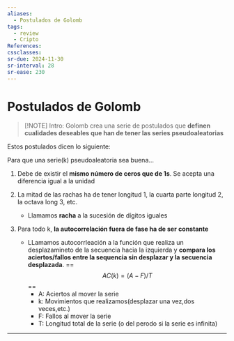 ```yaml
---
aliases:
  - Postulados de Golomb
tags:
  - review
  - Cripto
References: 
cssclasses:
sr-due: 2024-11-30
sr-interval: 28
sr-ease: 230
---
```

# Postulados de Golomb

> [!NOTE] Intro: 
> Golomb crea una serie de postulados que **definen cualidades deseables que han de tener las series pseudoaleatorias**
> 

Estos postulados dicen lo siguiente: 

Para que una serie(k) pseudoaleatoria sea buena…

1. Debe de existir el **mismo número de ceros que de 1s**. Se acepta una diferencia igual a la unidad

2. La mitad de las rachas ha de tener longitud 1, la cuarta parte longitud 2, la octava long 3, etc.
   + Llamamos **racha** a la sucesión de dígitos iguales

3. Para todo k, **la autocorrelación fuera de fase ha de ser** **constante**
   + LLamamos autocorrleación a la función que realiza un desplazamineto de la secuencia hacia la izquierda y **compara los aciertos/fallos entre la sequencia sin desplazar y la secuencia desplazada**.
     ==$$AC(k) = (A-F) / T$$==
     + A: Aciertos al mover la serie
     + k: Movimientos que realizamos(desplazar una vez,dos veces,etc.)
     + F: Fallos al mover la serie
     + T: Longitud total de la serie (o del perodo si la serie es infinita)



***
